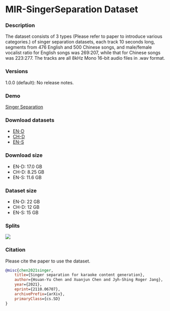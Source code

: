 # MIR-SingerSeparation Dataset

### Description
The dataset consists of 3 types (Please refer to paper to introduce various categories.) of singer separation datasets, each track 10 seconds long, segments from 476 English and 500 Chinese songs, and male/female vocalist ratio for English songs was 269:207, while that for Chinese songs was 223:277. The tracks are all 8kHz Mono 16-bit audio files in .wav format.

### Versions
1.0.0 (default): No release notes.

### Demo
<a href="https://gulaerchen.github.io/MIR-SingerSeparation/" target="_blank"> Singer Separation </a>

### Download datasets
* <a href="https://drive.google.com/file/d/1SgMEGxPmgtTBTwWukDE53hR9W5ajOUvW/view?usp=sharing" target="_blank"> EN-D </a>
* <a href="https://drive.google.com/file/d/1k6S9i64Z1USqy1xwPlZDXN8DNTwpLY6c/view?usp=sharing" target="_blank"> CH-D </a>
* <a href="https://drive.google.com/file/d/11d1iR5VGTLR6m9RRGCcmj97l5Zr-VsdQ/view?usp=sharing"> EN-S </a>

### Download size
* EN-D: 17.0 GB
* CH-D: 8.25 GB
* EN-S: 11.6 GB

### Dataset size
* EN-D: 22 GB
* CH-D: 12 GB
* EN-S: 15 GB

### Splits
![](https://i.imgur.com/bXUBHa5.png)

### Citation

Please cite the paper to use the dataset.
```bibtex
@misc{chen2021singer,
    title={Singer separation for karaoke content generation},
    author={Hsuan-Yu Chen and Xuanjun Chen and Jyh-Shing Roger Jang},
    year={2021},
    eprint={2110.06707},
    archivePrefix={arXiv},
    primaryClass={cs.SD}
}
```
